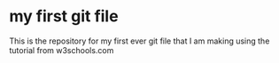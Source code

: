 # my first git file
This is the repository for my first ever git file that I am making using the tutorial from w3schools.com